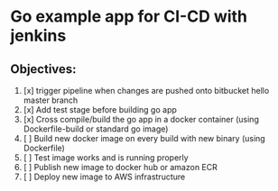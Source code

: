 # Go example app for CI-CD with jenkins
## Objectives:
1. [x] trigger pipeline when changes are pushed onto bitbucket hello master branch
2. [x] Add test stage before building go app
3. [x] Cross compile/build the go app in a docker container (using Dockerfile-build or standard go image)
4. [ ] Build new docker image on every build with new binary (using Dockerfile)
5. [ ] Test image works and is running properly
6. [ ] Publish new image to docker hub or amazon ECR
7. [ ] Deploy new image to AWS infrastructure